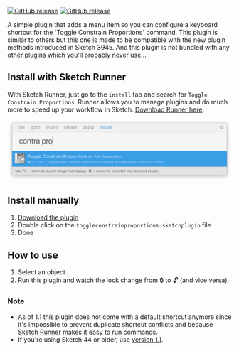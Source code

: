[![GitHub release](https://img.shields.io/github/release/ErikFontanel/sketch-toggle-constrain-proportions.svg)](https://github.com/ErikFontanel/sketch-toggle-constrain-proportions) [![GitHub release](https://img.shields.io/badge/Works%20with-Sketch%20Runner-blue.svg?colorB=308ADF)](http://bit.ly/SketchRunnerWebsite)


A simple plugin that adds a menu item so you can configure a keyboard shortcut for the 'Toggle Constrain Proportions' command. This plugin is similar to others but this one is made to be compatible with the new plugin methods introduced in Sketch ~~39~~45. And this plugin is not bundled with any other plugins which you'll probably never use…

## Install with Sketch Runner

With Sketch Runner, just go to the `install` tab and search for `Toggle Constrain Proportions`. Runner allows you to manage plugins and do much more to speed up your workflow in Sketch. [Download Runner here](http://www.sketchrunner.com).

![Sketch Runner screenshot](https://github.com/ErikFontanel/sketch-toggle-constrain-proportions/blob/master/screenshot-installation.png?raw=true)

## Install manually

1. [Download the plugin](https://github.com/ErikFontanel/sketch-toggle-constrain-proportions/releases/latest)
2. Double click on the `toggleconstrainproportions.sketchplugin` file
3. Done

## How to use
1. Select an object
2. Run this plugin and watch the lock change from 🔒 to 🔓 (and vice versa).

### Note
- As of 1.1 this plugin does not come with a default shortcut anymore since it's impossible to prevent duplicate shortcut conflicts and because [Sketch Runner](http://bit.ly/SketchRunnerWebsite) makes it easy to run commands.
- If you're using Sketch 44 or older, use [version 1.1](https://github.com/ErikFontanel/sketch-toggle-constrain-proportions/releases/tag/1.1).
